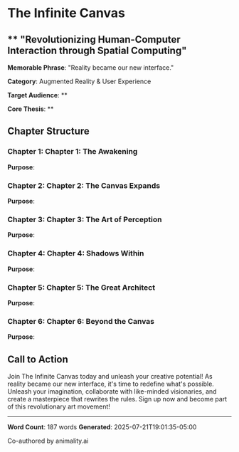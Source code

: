 # The Infinite Canvas

## ** "Revolutionizing Human-Computer Interaction through Spatial Computing"

**Memorable Phrase**: "Reality became our new interface."

**Category**: Augmented Reality & User Experience

**Target Audience**: **

**Core Thesis**: **

## Chapter Structure

### Chapter 1: **Chapter 1: The Awakening**

**Purpose**: 

### Chapter 2: **Chapter 2: The Canvas Expands**

**Purpose**: 

### Chapter 3: **Chapter 3: The Art of Perception**

**Purpose**: 

### Chapter 4: **Chapter 4: Shadows Within**

**Purpose**: 

### Chapter 5: **Chapter 5: The Great Architect**

**Purpose**: 

### Chapter 6: **Chapter 6: Beyond the Canvas**

**Purpose**: 

## Call to Action

Join The Infinite Canvas today and unleash your creative potential! As reality became our new interface, it's time to redefine what's possible. Unleash your imagination, collaborate with like-minded visionaries, and create a masterpiece that rewrites the rules. Sign up now and become part of this revolutionary art movement!

---

**Word Count**: 187 words
**Generated**: 2025-07-21T19:01:35-05:00

Co-authored by animality.ai
